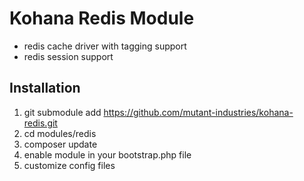 Kohana Redis Module
===================

- redis cache driver with tagging support
- redis session support

Installation
------------

1. git submodule add https://github.com/mutant-industries/kohana-redis.git
2. cd modules/redis
3. composer update
4. enable module in your bootstrap.php file
5. customize config files
